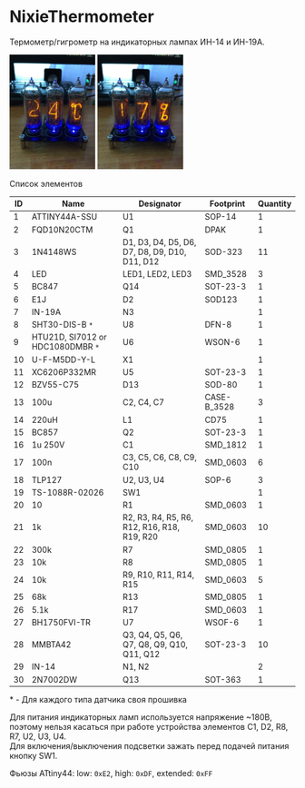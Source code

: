 # NixieThermometer
Термометр/гигрометр на индикаторных лампах ИН-14 и ИН-19А.

<img src="https://github.com/AiratNig/NixieThermometer/blob/master/img/IMG_2782.JPG" width="30%"> <img src="https://github.com/AiratNig/NixieThermometer/blob/master/img/IMG_2781.JPG" width="30%">


Список элементов

|ID|Name|Designator|Footprint|Quantity|
|--|----|----------|---------|--------|
|1|ATTINY44A-SSU|U1|SOP-14|1|
|2|FQD10N20CTM|Q1|DPAK|1|
|3|1N4148WS|D1, D3, D4, D5, D6, D7, D8, D9, D10, D11, D12|SOD-323|11|
|4|LED|LED1, LED2, LED3|SMD_3528|3|
|5|BC847|Q14|SOT-23-3|1|
|6|E1J|D2|SOD123|1|
|7|IN-19A|N3||1|
|8|SHT30-DIS-B `*`|U8|DFN-8|1|
|9|HTU21D, SI7012 or HDC1080DMBR `*`|U6|WSON-6|1|
|10|U-F-M5DD-Y-L|X1||1|
|11|XC6206P332MR|U5|SOT-23-3|1|
|12|BZV55-C75|D13|SOD-80|1|
|13|100u|C2, C4, C7|CASE-B_3528|3|
|14|220uH|L1|CD75|1|
|15|BC857|Q2|SOT-23-3|1|
|16|1u 250V|C1|SMD_1812|1|
|17|100n|C3, C5, C6, C8, C9, C10|SMD_0603|6|
|18|TLP127|U2, U3, U4|SOP-6|3|
|19|TS-1088R-02026|SW1||1|
|20|10|R1|SMD_0603|1|
|21|1k|R2, R3, R4, R5, R6, R12, R16, R18, R19, R20|SMD_0603|10|
|22|300k|R7|SMD_0805|1|
|23|10k|R8|SMD_0805|1|
|24|10k|R9, R10, R11, R14, R15|SMD_0603|5|
|25|68k|R13|SMD_0805|1|
|26|5.1k|R17|SMD_0603|1|
|27|BH1750FVI-TR|U7|WSOF-6|1|
|28|MMBTA42|Q3, Q4, Q5, Q6, Q7, Q8, Q9, Q10, Q11, Q12|SOT-23-3|10|
|29|IN-14|N1, N2||2|
|30|2N7002DW|Q13|SOT-363|1|

\* - Для каждого типа датчика своя прошивка

Для питания индикаторных ламп используется напряжение ~180В, поэтому нельзя касаться при работе устройства элементов С1, D2, R8, R7, U2, U3, U4.<br/>
Для включения/выключения подсветки зажать перед подачей питания кнопку SW1.

Фьюзы ATtiny44: low: `0xE2`, high: `0xDF`, extended: `0xFF`


